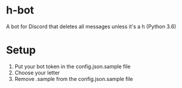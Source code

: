 # h-bot
A bot for Discord that deletes all messages unless it's a h (Python 3.6)

# Setup

1. Put your bot token in the config.json.sample file
2. Choose your letter
3. Remove .sample from the config.json.sample file
